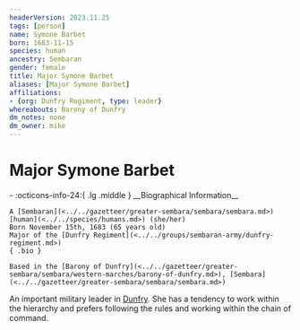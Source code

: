 ```yaml
---
headerVersion: 2023.11.25
tags: [person]
name: Symone Barbet
born: 1683-11-15
species: human
ancestry: Sembaran
gender: female
title: Major Symone Barbet
aliases: [Major Symone Barbet]
affiliations:
- {org: Dunfry Regiment, type: leader}
whereabouts: Barony of Dunfry
dm_notes: none
dm_owner: mike
---
```

# Major Symone Barbet
<div class="grid cards ext-narrow-margin ext-one-column" markdown>
- :octicons-info-24:{ .lg .middle } __Biographical Information__

    A [Sembaran](<../../gazetteer/greater-sembara/sembara/sembara.md>) [human](<../../species/humans.md>) (she/her)  
    Born November 15th, 1683 (65 years old)  
    Major of the [Dunfry Regiment](<../../groups/sembaran-army/dunfry-regiment.md>)  
    { .bio }

    Based in the [Barony of Dunfry](<../../gazetteer/greater-sembara/sembara/western-marches/barony-of-dunfry.md>), [Sembara](<../../gazetteer/greater-sembara/sembara/sembara.md>)
</div>


An important military leader in [Dunfry](<../../gazetteer/greater-sembara/sembara/western-marches/dunfry.md>). She has a tendency to work within the hierarchy and prefers following the rules and working within the chain of command.